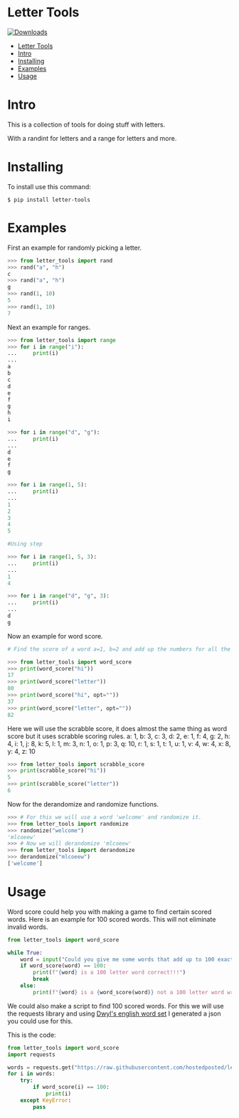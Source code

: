 

# Letter Tools
[![Downloads](https://pepy.tech/badge/letter-tools/month)](https://pepy.tech/project/letter-tools)

- [Letter Tools](#letter-tools)
- [Intro](#intro)
- [Installing](#installing)
- [Examples](#examples)
- [Usage](#usage)


# Intro

This is a collection of tools for doing stuff with letters.

With a randint for letters and a range for letters and more.

# Installing
To install use this command:
```shell
$ pip install letter-tools
```

# Examples
First an example for randomly picking a letter.
```py
>>> from letter_tools import rand
>>> rand("a", "h")
c
>>> rand("a", "h")
g
>>> rand(1, 10)
5
>>> rand(1, 10)
7
```

Next an example for ranges.

```py
>>> from letter_tools import range
>>> for i in range("i"):
...     print(i)
...
a
b
c
d
e
f
g
h
i

>>> for i in range("d", "g"):
...     print(i)
...
d
e
f
g

>>> for i in range(1, 5):
...     print(i)
...
1
2
3
4
5

#Using step

>>> for i in range(1, 5, 3):
...     print(i)
...
1
4

>>> for i in range("d", "g", 3):
...     print(i)
...
d
g
```

Now an example for word score.

```py
# Find the score of a word a=1, b=2 and add up the numbers for all the letters

>>> from letter_tools import word_score
>>> print(word_score("hi")) 
17
>>> print(word_score("letter"))       
80
>>> print(word_score("hi", opt="")) 
37  
>>> print(word_score("letter", opt="")) 
82  
```

Here we will use the scrabble score, it does almost the same thing as word score but it uses scrabble scoring rules.  a: 1, b: 3, c: 3, d: 2, e: 1, f: 4, g: 2, h: 4, i: 1, j: 8, k: 5, l: 1, m: 3, n: 1, o: 1, p: 3, q: 10, r: 1, s: 1, t: 1, u: 1, v: 4, w: 4, x: 8, y: 4, z: 10
```py
>>> from letter_tools import scrabble_score
>>> print(scrabble_score("hi")) 
5   
>>> print(scrabble_score("letter")) 
6   
```

Now for the derandomize and randomize functions.

```py
>>> # For this we will use a word 'welcome' and randomize it.
>>> from letter_tools import randomize
>>> randomize("welcome") 
'mlcoeew'
>>> # Now we will derandomize 'mlcoeew' 
>>> from letter_tools import derandomize
>>> derandomize("mlcoeew") 
['welcome']
```

# Usage

Word score could help you with making a game to find certain scored words. Here is an example for 100 scored words. This will not eliminate invalid words.

```py
from letter_tools import word_score

while True:
    word = input("Could you give me some words that add up to 100 exactly?\na=1, b=2 and so on\n")
    if word_score(word) == 100:
        print(f"{word} is a 100 letter word correct!!!")
        break
    else:
        print(f"{word} is a {word_score(word)} not a 100 letter word wrong.")
```

We could also make a script to find 100 scored words.
For this we will use the requests library and using [Dwyl's english word set](https://github.com/dwyl/english-words) I generated a json you could use for this.

This is the code:

```py
from letter_tools import word_score
import requests

words = requests.get("https://raw.githubusercontent.com/hostedposted/letter-tools/master/words.json").json()
for i in words:
    try:
        if word_score(i) == 100:
            print(i)
    except KeyError:
        pass
```